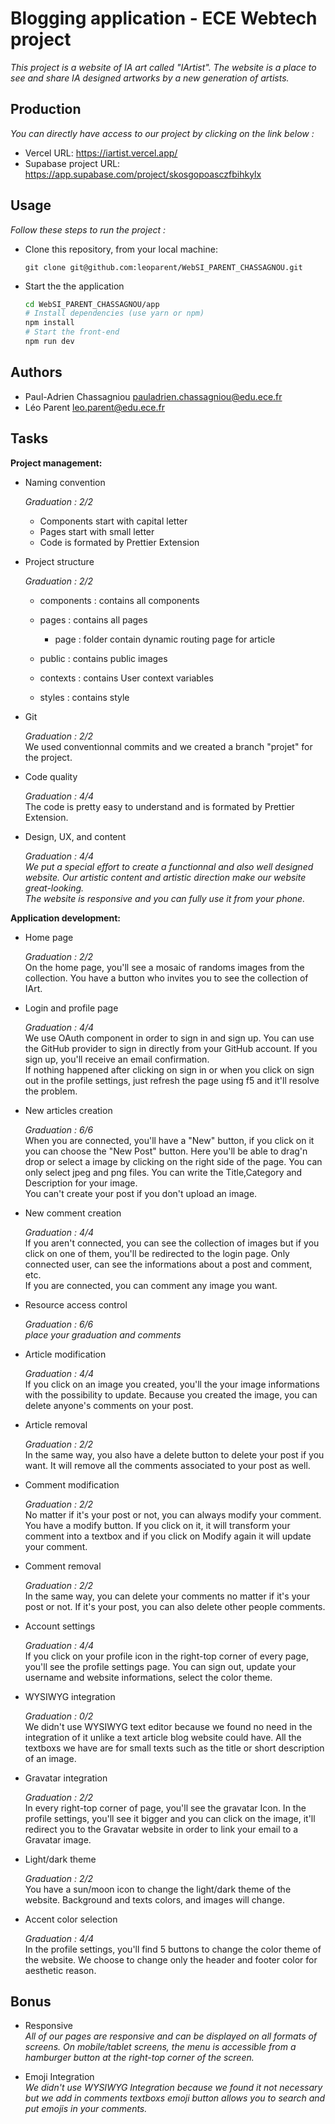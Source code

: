 
# Blogging application - ECE Webtech project

*This project is a website of IA art called "IArtist". The website is a place to see and share IA designed artworks by a new generation of artists.*

## Production 

*You can directly have access to our project by clicking on the link below :*

- Vercel URL: https://iartist.vercel.app/
- Supabase project URL: https://app.supabase.com/project/skosgopoasczfbihkylx

## Usage

*Follow these steps to run the project :*

* Clone this repository, from your local machine:
  ```
  git clone git@github.com:leoparent/WebSI_PARENT_CHASSAGNOU.git
  ```
* Start the the application
  ```bash
  cd WebSI_PARENT_CHASSAGNOU/app
  # Install dependencies (use yarn or npm)
  npm install
  # Start the front-end
  npm run dev
  ```

## Authors

- Paul-Adrien Chassagniou pauladrien.chassagniou@edu.ece.fr  
- Léo Parent leo.parent@edu.ece.fr

## Tasks
  
**Project management:**

* Naming convention   

  *Graduation : 2/2*  
  - Components start with capital letter
  - Pages start with small letter
  - Code is formated by Prettier Extension  

* Project structure     

  *Graduation : 2/2*  
  - components : contains all components
  - pages : contains all pages
    - page : folder contain dynamic routing page for article

  - public : contains public images
  - contexts : contains User context variables
  - styles : contains style

* Git   

  *Graduation : 2/2*  
  We used conventionnal commits and we created a branch "projet" for the project.

* Code quality  

  *Graduation : 4/4*  
  The code is pretty easy to understand and is formated by Prettier Extension.

* Design, UX, and content

  *Graduation : 4/4*  
  *We put a special effort to create a functionnal and also well designed website.
  Our artistic content and artistic direction make our website great-looking.  
  The website is responsive and you can fully use it from your phone.*

**Application development:**

* Home page   

  *Graduation : 2/2*  
  On the home page, you'll see a mosaic of randoms images from the collection. You have a button who invites you to see the collection of IArt.

* Login and profile page  

  *Graduation : 4/4*  
  We use OAuth component in order to sign in and sign up. You can use the GitHub provider to sign in directly from your GitHub account. If you sign up, you'll receive an email confirmation.  
  If nothing happened after clicking on sign in or when you click on sign out in the profile settings, just refresh the page using f5 and it'll resolve the problem.

* New articles creation  

  *Graduation : 6/6*  
  When you are connected, you'll have a "New" button, if you click on it you can choose the "New Post" button. Here you'll be able to drag'n drop or select a image by clicking on the right side of the page. You can only select jpeg and png files. You can write the Title,Category and Description for your image.  
  You can't create your post if you don't upload an image. 

* New comment creation  

  *Graduation : 4/4*  
  If you aren't connected, you can see the collection of images but if you click on one of them, you'll be redirected to the login page. Only connected user, can see the informations about a post and comment, etc.  
  If you are connected, you can comment any image you want.

* Resource access control

  *Graduation : 6/6*     
  *place your graduation and comments*

* Article modification  

  *Graduation : 4/4*  
  If you click on an image you created, you'll the your image informations with the possibility to update. Because you created the image, you can delete anyone's comments on your post.

* Article removal  

  *Graduation : 2/2*  
  In the same way, you also have a delete button to delete your post if you want. It will remove all the comments associated to your post as well.

* Comment modification 

  *Graduation : 2/2*  
  No matter if it's your post or not, you can always modify your comment. You have a modify button. If you click on it, it will transform your comment into a textbox and if you click on Modify again it will update your comment.

* Comment removal   

  *Graduation : 2/2*  
  In the same way, you can delete your comments no matter if it's your post or not. If it's your post, you can also delete other people comments.

* Account settings  

  *Graduation : 4/4*  
  If you click on your profile icon in the right-top corner of every page, you'll see the profile settings page. You can sign out, update your username and website informations, select the color theme.

* WYSIWYG integration  

  *Graduation : 0/2*  
  We didn't use WYSIWYG text editor because we found no need in the integration of it unlike a text article blog website could have. All the textboxs we have are for small texts such as the title or short description of an image.

* Gravatar integration  

  *Graduation : 2/2*  
  In every right-top corner of page, you'll see the gravatar Icon. In the profile settings, you'll see it bigger and you can click on the image, it'll redirect you to the Gravatar website in order to link your email to a Gravatar image.

* Light/dark theme  

  *Graduation : 2/2*  
  You have a sun/moon icon to change the light/dark theme of the website. Background and texts colors, and images will change.

* Accent color selection  

  *Graduation : 4/4*  
  In the profile settings, you'll find 5 buttons to change the color theme of the website. We choose to change only the header and footer color for aesthetic reason.

## Bonus

* Responsive   
  *All of our pages are responsive and can be displayed on all formats of screens. On mobile/tablet screens, the menu is accessible from a hamburger button at the right-top corner of the screen.*

* Emoji Integration  
  *We didn't use WYSIWYG Integration because we found it not necessary but we add in comments textboxs emoji button allows you to search and put emojis in your comments.*


